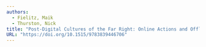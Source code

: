 ```yaml
---
authors:
  - Fielitz, Maik
  - Thurston, Nick
title: "Post-Digital Cultures of the Far Right: Online Actions and Offline Consequences in Europe and the US"
URL: "https://doi.org/10.1515/9783839446706"
---
```

